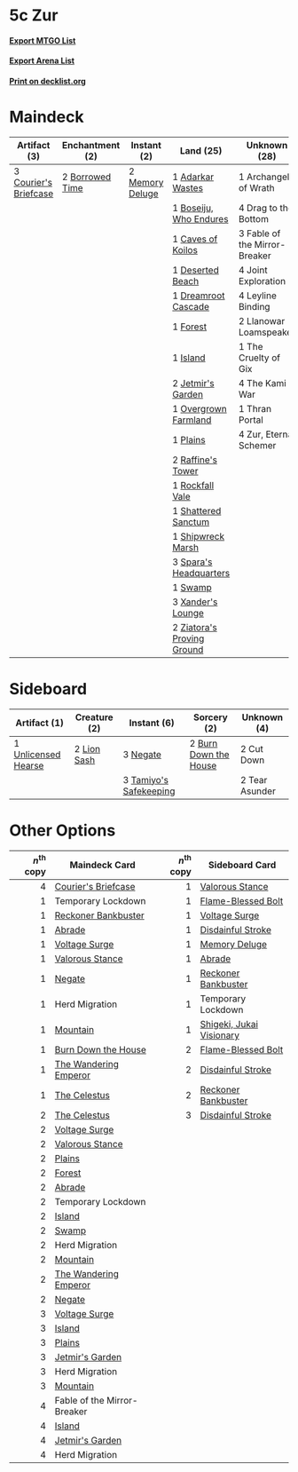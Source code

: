 # 5c Zur

#### [Export MTGO List](../collection/5c%20Zur/5c%20Zur.txt)
#### [Export Arena List](../collection/5c%20Zur/5c%20Zur_arena.txt)
#### [Print on decklist.org](http://decklist.org/?deckmain=1%09Adarkar%20Wastes%0A1%09Archangel%20of%20Wrath%0A2%09Borrowed%20Time%0A1%09Boseiju,%20Who%20Endures%0A1%09Caves%20of%20Koilos%0A3%09Courier's%20Briefcase%0A1%09Deserted%20Beach%0A4%09Drag%20to%20the%20Bottom%0A1%09Dreamroot%20Cascade%0A3%09Fable%20of%20the%20Mirror-Breaker%0A1%09Forest%0A1%09Island%0A2%09Jetmir's%20Garden%0A4%09Joint%20Exploration%0A4%09Leyline%20Binding%0A2%09Llanowar%20Loamspeaker%0A2%09Memory%20Deluge%0A1%09Overgrown%20Farmland%0A1%09Plains%0A2%09Raffine's%20Tower%0A1%09Rockfall%20Vale%0A1%09Shattered%20Sanctum%0A1%09Shipwreck%20Marsh%0A3%09Spara's%20Headquarters%0A1%09Swamp%0A1%09The%20Cruelty%20of%20Gix%0A4%09The%20Kami%20War%0A1%09Thran%20Portal%0A3%09Xander's%20Lounge%0A2%09Ziatora's%20Proving%20Ground%0A4%09Zur,%20Eternal%20Schemer&deckside=2%09Burn%20Down%20the%20House%0A2%09Cut%20Down%0A2%09Lion%20Sash%0A3%09Negate%0A3%09Tamiyo's%20Safekeeping%0A2%09Tear%20Asunder%0A1%09Unlicensed%20Hearse)
# Maindeck

|                                          Artifact (3)                                          |                                     Enchantment (2)                                      |                                       Instant (2)                                        |                                              Land (25)                                              |        Unknown (28)         |
|------------------------------------------------------------------------------------------------|------------------------------------------------------------------------------------------|------------------------------------------------------------------------------------------|-----------------------------------------------------------------------------------------------------|-----------------------------|
|3 [Courier's Briefcase](http://gatherer.wizards.com/Pages/Card/Details.aspx?multiverseid=555343)|2 [Borrowed Time](http://gatherer.wizards.com/Pages/Card/Details.aspx?multiverseid=534759)|2 [Memory Deluge](http://gatherer.wizards.com/Pages/Card/Details.aspx?multiverseid=534825)|1 [Adarkar Wastes](http://gatherer.wizards.com/Pages/Card/Details.aspx?multiverseid=129458)          |1 Archangel of Wrath         |
|                                                                                                |                                                                                          |                                                                                          |1 [Boseiju, Who Endures](http://gatherer.wizards.com/Pages/Card/Details.aspx?multiverseid=548579)    |4 Drag to the Bottom         |
|                                                                                                |                                                                                          |                                                                                          |1 [Caves of Koilos](http://gatherer.wizards.com/Pages/Card/Details.aspx?multiverseid=129497)         |3 Fable of the Mirror-Breaker|
|                                                                                                |                                                                                          |                                                                                          |1 [Deserted Beach](http://gatherer.wizards.com/Pages/Card/Details.aspx?multiverseid=535058)          |4 Joint Exploration          |
|                                                                                                |                                                                                          |                                                                                          |1 [Dreamroot Cascade](http://gatherer.wizards.com/Pages/Card/Details.aspx?multiverseid=541138)       |4 Leyline Binding            |
|                                                                                                |                                                                                          |                                                                                          |1 [Forest](http://gatherer.wizards.com/Pages/Card/Details.aspx?multiverseid=439860)                  |2 Llanowar Loamspeaker       |
|                                                                                                |                                                                                          |                                                                                          |1 [Island](http://gatherer.wizards.com/Pages/Card/Details.aspx?multiverseid=439857)                  |1 The Cruelty of Gix         |
|                                                                                                |                                                                                          |                                                                                          |2 [Jetmir's Garden](http://gatherer.wizards.com/Pages/Card/Details.aspx?multiverseid=555451)         |4 The Kami War               |
|                                                                                                |                                                                                          |                                                                                          |1 [Overgrown Farmland](http://gatherer.wizards.com/Pages/Card/Details.aspx?multiverseid=535064)      |1 Thran Portal               |
|                                                                                                |                                                                                          |                                                                                          |1 [Plains](http://gatherer.wizards.com/Pages/Card/Details.aspx?multiverseid=439856)                  |4 Zur, Eternal Schemer       |
|                                                                                                |                                                                                          |                                                                                          |2 [Raffine's Tower](http://gatherer.wizards.com/Pages/Card/Details.aspx?multiverseid=555455)         |                             |
|                                                                                                |                                                                                          |                                                                                          |1 [Rockfall Vale](http://gatherer.wizards.com/Pages/Card/Details.aspx?multiverseid=535065)           |                             |
|                                                                                                |                                                                                          |                                                                                          |1 [Shattered Sanctum](http://gatherer.wizards.com/Pages/Card/Details.aspx?multiverseid=541140)       |                             |
|                                                                                                |                                                                                          |                                                                                          |1 [Shipwreck Marsh](http://gatherer.wizards.com/Pages/Card/Details.aspx?multiverseid=535066)         |                             |
|                                                                                                |                                                                                          |                                                                                          |3 [Spara's Headquarters](http://gatherer.wizards.com/Pages/Card/Details.aspx?multiverseid=555458)    |                             |
|                                                                                                |                                                                                          |                                                                                          |1 [Swamp](http://gatherer.wizards.com/Pages/Card/Details.aspx?multiverseid=439858)                   |                             |
|                                                                                                |                                                                                          |                                                                                          |3 [Xander's Lounge](http://gatherer.wizards.com/Pages/Card/Details.aspx?multiverseid=555461)         |                             |
|                                                                                                |                                                                                          |                                                                                          |2 [Ziatora's Proving Ground](http://gatherer.wizards.com/Pages/Card/Details.aspx?multiverseid=555462)|                             |


# Sideboard

|                                         Artifact (1)                                         |                                     Creature (2)                                     |                                           Instant (6)                                           |                                          Sorcery (2)                                           | Unknown (4)  |
|----------------------------------------------------------------------------------------------|--------------------------------------------------------------------------------------|-------------------------------------------------------------------------------------------------|------------------------------------------------------------------------------------------------|--------------|
|1 [Unlicensed Hearse](http://gatherer.wizards.com/Pages/Card/Details.aspx?multiverseid=555447)|2 [Lion Sash](http://gatherer.wizards.com/Pages/Card/Details.aspx?multiverseid=548319)|3 [Negate](http://gatherer.wizards.com/Pages/Card/Details.aspx?multiverseid=423707)              |2 [Burn Down the House](http://gatherer.wizards.com/Pages/Card/Details.aspx?multiverseid=534907)|2 Cut Down    |
|                                                                                              |                                                                                      |3 [Tamiyo's Safekeeping](http://gatherer.wizards.com/Pages/Card/Details.aspx?multiverseid=548521)|                                                                                                |2 Tear Asunder|


# Other Options

|*n*<sup>th</sup> copy|                                         Maindeck Card                                          |*n*<sup>th</sup> copy|                                          Sideboard Card                                           |
|--------------------:|------------------------------------------------------------------------------------------------|--------------------:|---------------------------------------------------------------------------------------------------|
|                    4|[Courier's Briefcase](http://gatherer.wizards.com/Pages/Card/Details.aspx?multiverseid=555343)  |                    1|[Valorous Stance](http://gatherer.wizards.com/Pages/Card/Details.aspx?multiverseid=391950)         |
|                    1|Temporary Lockdown                                                                              |                    1|[Flame-Blessed Bolt](http://gatherer.wizards.com/Pages/Card/Details.aspx?multiverseid=541014)      |
|                    1|[Reckoner Bankbuster](http://gatherer.wizards.com/Pages/Card/Details.aspx?multiverseid=548568)  |                    1|[Voltage Surge](http://gatherer.wizards.com/Pages/Card/Details.aspx?multiverseid=548476)           |
|                    1|[Abrade](http://gatherer.wizards.com/Pages/Card/Details.aspx?multiverseid=430772)               |                    1|[Disdainful Stroke](http://gatherer.wizards.com/Pages/Card/Details.aspx?multiverseid=420705)       |
|                    1|[Voltage Surge](http://gatherer.wizards.com/Pages/Card/Details.aspx?multiverseid=548476)        |                    1|[Memory Deluge](http://gatherer.wizards.com/Pages/Card/Details.aspx?multiverseid=534825)           |
|                    1|[Valorous Stance](http://gatherer.wizards.com/Pages/Card/Details.aspx?multiverseid=391950)      |                    1|[Abrade](http://gatherer.wizards.com/Pages/Card/Details.aspx?multiverseid=430772)                  |
|                    1|[Negate](http://gatherer.wizards.com/Pages/Card/Details.aspx?multiverseid=423707)               |                    1|[Reckoner Bankbuster](http://gatherer.wizards.com/Pages/Card/Details.aspx?multiverseid=548568)     |
|                    1|Herd Migration                                                                                  |                    1|Temporary Lockdown                                                                                 |
|                    1|[Mountain](http://gatherer.wizards.com/Pages/Card/Details.aspx?multiverseid=439859)             |                    1|[Shigeki, Jukai Visionary](http://gatherer.wizards.com/Pages/Card/Details.aspx?multiverseid=548515)|
|                    1|[Burn Down the House](http://gatherer.wizards.com/Pages/Card/Details.aspx?multiverseid=534907)  |                    2|[Flame-Blessed Bolt](http://gatherer.wizards.com/Pages/Card/Details.aspx?multiverseid=541014)      |
|                    1|[The Wandering Emperor](http://gatherer.wizards.com/Pages/Card/Details.aspx?multiverseid=548337)|                    2|[Disdainful Stroke](http://gatherer.wizards.com/Pages/Card/Details.aspx?multiverseid=420705)       |
|                    1|[The Celestus](http://gatherer.wizards.com/Pages/Card/Details.aspx?multiverseid=535049)         |                    2|[Reckoner Bankbuster](http://gatherer.wizards.com/Pages/Card/Details.aspx?multiverseid=548568)     |
|                    2|[The Celestus](http://gatherer.wizards.com/Pages/Card/Details.aspx?multiverseid=535049)         |                    3|[Disdainful Stroke](http://gatherer.wizards.com/Pages/Card/Details.aspx?multiverseid=420705)       |
|                    2|[Voltage Surge](http://gatherer.wizards.com/Pages/Card/Details.aspx?multiverseid=548476)        |                     |                                                                                                   |
|                    2|[Valorous Stance](http://gatherer.wizards.com/Pages/Card/Details.aspx?multiverseid=391950)      |                     |                                                                                                   |
|                    2|[Plains](http://gatherer.wizards.com/Pages/Card/Details.aspx?multiverseid=439856)               |                     |                                                                                                   |
|                    2|[Forest](http://gatherer.wizards.com/Pages/Card/Details.aspx?multiverseid=439860)               |                     |                                                                                                   |
|                    2|[Abrade](http://gatherer.wizards.com/Pages/Card/Details.aspx?multiverseid=430772)               |                     |                                                                                                   |
|                    2|Temporary Lockdown                                                                              |                     |                                                                                                   |
|                    2|[Island](http://gatherer.wizards.com/Pages/Card/Details.aspx?multiverseid=439857)               |                     |                                                                                                   |
|                    2|[Swamp](http://gatherer.wizards.com/Pages/Card/Details.aspx?multiverseid=439858)                |                     |                                                                                                   |
|                    2|Herd Migration                                                                                  |                     |                                                                                                   |
|                    2|[Mountain](http://gatherer.wizards.com/Pages/Card/Details.aspx?multiverseid=439859)             |                     |                                                                                                   |
|                    2|[The Wandering Emperor](http://gatherer.wizards.com/Pages/Card/Details.aspx?multiverseid=548337)|                     |                                                                                                   |
|                    2|[Negate](http://gatherer.wizards.com/Pages/Card/Details.aspx?multiverseid=423707)               |                     |                                                                                                   |
|                    3|[Voltage Surge](http://gatherer.wizards.com/Pages/Card/Details.aspx?multiverseid=548476)        |                     |                                                                                                   |
|                    3|[Island](http://gatherer.wizards.com/Pages/Card/Details.aspx?multiverseid=439857)               |                     |                                                                                                   |
|                    3|[Plains](http://gatherer.wizards.com/Pages/Card/Details.aspx?multiverseid=439856)               |                     |                                                                                                   |
|                    3|[Jetmir's Garden](http://gatherer.wizards.com/Pages/Card/Details.aspx?multiverseid=555451)      |                     |                                                                                                   |
|                    3|Herd Migration                                                                                  |                     |                                                                                                   |
|                    3|[Mountain](http://gatherer.wizards.com/Pages/Card/Details.aspx?multiverseid=439859)             |                     |                                                                                                   |
|                    4|Fable of the Mirror-Breaker                                                                     |                     |                                                                                                   |
|                    4|[Island](http://gatherer.wizards.com/Pages/Card/Details.aspx?multiverseid=439857)               |                     |                                                                                                   |
|                    4|[Jetmir's Garden](http://gatherer.wizards.com/Pages/Card/Details.aspx?multiverseid=555451)      |                     |                                                                                                   |
|                    4|Herd Migration                                                                                  |                     |                                                                                                   |

